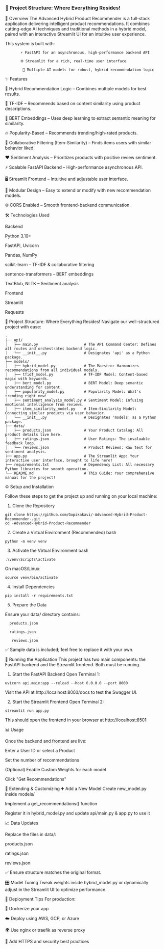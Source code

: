 ### 📂 Project Structure: Where Everything Resides!

🚀 Overview
The Advanced Hybrid Product Recommender is a full-stack application delivering intelligent product recommendations. It combines cutting-edge AI techniques and traditional methods in a hybrid model, paired with an interactive Streamlit UI for an intuitive user experience.

This system is built with:

           ⚡ FastAPI for an asynchronous, high-performance backend API

           🌐 Streamlit for a rich, real-time user interface

            🧠 Multiple AI models for robust, hybrid recommendation logic
✨ Features

🔀 Hybrid Recommendation Logic – Combines multiple models for best results.

🧠 TF-IDF – Recommends based on content similarity using product descriptions.

🤖 BERT Embeddings – Uses deep learning to extract semantic meaning for similarity.

🔥 Popularity-Based – Recommends trending/high-rated products.

👥 Collaborative Filtering (Item-Similarity) – Finds items users with similar behavior liked.

❤️ Sentiment Analysis – Prioritizes products with positive review sentiment.

⚡ Scalable FastAPI Backend – High-performance asynchronous API.

🖥️ Streamlit Frontend – Intuitive and adjustable user interface.

🧩 Modular Design – Easy to extend or modify with new recommendation models.

🌐 CORS Enabled – Smooth frontend-backend communication.

🛠️ Technologies Used

Backend

Python 3.10+

FastAPI, Uvicorn

Pandas, NumPy

scikit-learn – TF-IDF & collaborative filtering

sentence-transformers – BERT embeddings

TextBlob, NLTK – Sentiment analysis

Frontend

Streamlit

Requests

📂 Project Structure: Where Everything Resides!
Navigate our well-structured project with ease:

```text
.
├── api/
│   ├── main.py                     # The API Command Center: Defines all routes and orchestrates backend logic.
│   └── __init__.py                 # Designates 'api' as a Python package.
├── models/
│   ├── hybrid_model.py             # The Maestro: Harmonizes recommendations from all individual models.
│   ├── tfidf_model.py              # TF-IDF Model: Content-based magic with keywords.
│   ├── bert_model.py               # BERT Model: Deep semantic understanding for content.
│   ├── popularity_model.py         # Popularity Model: What's trending right now!
│   ├── sentiment_analysis_model.py # Sentiment Model: Infusing emotional intelligence from reviews.
│   ├── item_similarity_model.py    # Item-Similarity Model: Connecting similar products via user behavior.
│   └── __init__.py                 # Designates 'models' as a Python package.
├── data/
│   ├── products.json               # Your Product Catalog: All product details live here.
│   ├── ratings.json                # User Ratings: The invaluable feedback loop.
│   └── reviews.json                # Product Reviews: Raw text for sentiment analysis.
├── app.py                          # The Streamlit App: Your interactive user interface, brought to life here!
├── requirements.txt                # Dependency List: All necessary Python libraries for smooth operation.
└── README.md                       # This Guide: Your comprehensive manual for the project!
```  
⚙️ Setup and Installation

Follow these steps to get the project up and running on your local machine:

1. Clone the Repository
```text
git clone https://github.com/Gopikakavi/-Advanced-Hybrid-Product-Recommender-.git
cd -Advanced-Hybrid-Product-Recommender
``` 
2. Create a Virtual Environment (Recommended)
bash
```text
python -m venv venv
``` 
3. Activate the Virtual Environment
bash
```text
.\venv\Scripts\activate
``` 
On macOS/Linux:
```text
source venv/bin/activate
```
4. Install Dependencies
```text
pip install -r requirements.txt
```
5. Prepare the Data
   
Ensure your data/ directory contains:

      products.json

      ratings.json

       reviews.json

✅ Sample data is included; feel free to replace it with your own.

🚀 Running the Application
This project has two main components: the FastAPI backend and the Streamlit frontend. Both must be running.

1. Start the FastAPI Backend
Open Terminal 1:
```text
uvicorn api.main:app --reload --host 0.0.0.0 --port 8000
```
Visit the API at http://localhost:8000/docs to test the Swagger UI.

2. Start the Streamlit Frontend
Open Terminal 2:
```text
streamlit run app.py
```
This should open the frontend in your browser at http://localhost:8501

📊 Usage

Once the backend and frontend are live:

Enter a User ID or select a Product

Set the number of recommendations

(Optional) Enable Custom Weights for each model

Click "Get Recommendations"

🔧 Extending & Customizing
➕ Add a New Model
Create new_model.py inside models/

Implement a get_recommendations() function

Register it in hybrid_model.py and update api/main.py & app.py to use it

📈 Data Updates

Replace the files in data/:

products.json

ratings.json

reviews.json

✅ Ensure structure matches the original format.

🎛️ Model Tuning
Tweak weights inside hybrid_model.py or dynamically adjust in the Streamlit UI to optimize performance.

🚢 Deployment Tips
For production:

🐳 Dockerize your app

☁️ Deploy using AWS, GCP, or Azure

🌍 Use nginx or traefik as reverse proxy

🔐 Add HTTPS and security best practices

